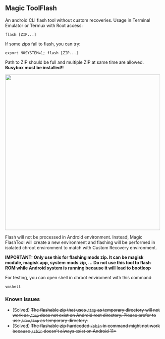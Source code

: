## Magic ToolFlash

An android CLI flash tool without custom recoveries. Usage in Terminal Emulator or Termux with Root access: 
```
flash [ZIP...]
```

If some zips fail to flash, you can try:

```
export NOSYSTEM=1; flash [ZIP...]
```

Path to ZIP should be full and multiple ZIP at same time are allowed. **Busybox must be installed!!**

<img src="https://github.com/HuskyDG/huskydg.github.io/raw/main/img/Screenshot_20220411-162531_Terminal_Emulator.png" width="500px"/>

Flash will not be processed in Android environment. Instead, Magic FlashTool will create a new environment and flashing will be performed in isolated chroot environment to match with Custom Recovery environment.

**IMPORTANT: Only use this for flashing mods zip. It can be magisk module, magisk app, system mods zip, ... Do not use this tool to flash ROM while Android system is running because it will lead to bootloop**

For testing, you can open shell in chroot enviroment with this command:

```
vmshell
```


### Known issues

- (Solved) ~~The flashable zip that uses `/tmp` as temporary directory will not work as `/tmp` does not exist on Android root directory. Please prefer to use `/dev/tmp` as temporary directory.~~
- (Solved) ~~The flashable zip hardcoded `/sbin` in command might not work because `/sbin` doesn't always exist on Android 11+~~
